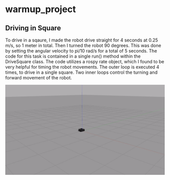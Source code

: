 # warmup_project

## Driving in Square

To drive in a sqaure, I made the robot drive straight for 4 seconds at 0.25 m/s, so 1 meter in total. Then I turned the robot 90 degrees. This was done by setting the angular velocity to pi/10 rad/s for a total of 5 seconds. The code for this task is contained in a single run() method within the DriveSquare class. The code utilizes a rospy rate object, which I found to be very helpful for timing the robot movements. The outer loop is executed 4 times, to drive in a single square. Two inner loops control the turning and forward movement of the robot. 

![](robot_square.gif)





